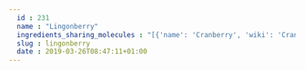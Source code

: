 ```yaml
---
  id : 231
  name : "Lingonberry"
  ingredients_sharing_molecules : "[{'name': 'Cranberry', 'wiki': 'Cranberry', 'id': 229, 'category': 'Berry', 'common_molecules': [89594, 5280443, 5280598, 6054, 7284, 527, 9064, 8094, 638278, 1031, 6072, 8468, 6202, 5363388, 644104, 5280511, 650, 5367719, 13144, 4788, 637775, 61020, 247, 8452, 5281670, 5283345, 853433, 72276, 638011, 1889, 15394, 5280445, 637566, 240, 33931, 5365811, 5283316, 5372954, 8130, 798, 6569, 441005, 72277, 6561, 65084, 637542, 441484, 7708, 107971, 5284639, 10448, 338, 7288, 8723, 11552, 79803, 1110, 6050, 6654, 5280804, 6986, 5318042, 31260, 2345, 5280863, 784, 8857, 12178, 439341, 7150, 5280343, 1549026, 126, 998, 7847, 445070, 768, 323, 1183, 9862, 5281708, 637511, 5284503, 802, 180, 72, 61503, 643941, 999, 439246, 244, 8768, 26447, 439263, 1130, 454, 445154, 6251, 102611, 878, 637920, 444539, 6590, 14896, 18635, 7858, 10393, 5315892, 11509, 6184, 643779, 107, 439533, 11128, 7654]}, {'name': 'Tea', 'wiki': 'Tea', 'id': 310, 'category': 'Plant', 'common_molecules': [89594, 5280443, 5280598, 6054, 7284, 527, 9064, 8094, 638278, 1031, 6072, 6202, 5363388, 644104, 5280511, 650, 5367719, 13144, 4788, 637775, 61020, 247, 8452, 5283345, 853433, 72276, 638011, 1889, 15394, 5280445, 637566, 240, 33931, 5365811, 5372954, 8130, 65084, 798, 6569, 441005, 72277, 6561, 5367706, 637542, 441484, 8051, 7708, 107971, 5284639, 10448, 338, 68077, 7288, 8723, 11552, 79803, 1110, 6050, 6654, 5280804, 6986, 5318042, 31260, 2345, 5280863, 784, 8857, 439341, 7150, 5280343, 1549026, 126, 998, 7847, 445070, 768, 323, 1183, 9862, 5281708, 637511, 5284503, 802, 180, 72, 61503, 643941, 999, 439246, 244, 8768, 5281654, 26447, 439263, 1130, 454, 6251, 878, 637920, 444539, 6590, 14896, 18635, 7858, 10393, 5315892, 11509, 6184, 643779, 23235, 107, 439533, 11128, 7654]}, {'name': 'Tomato', 'wiki': 'Tomato', 'id': 364, 'category': 'Vegetable Fruit', 'common_molecules': [89594, 5280443, 5280598, 6054, 7284, 527, 9064, 8094, 638278, 1031, 6072, 8468, 6202, 5363388, 644104, 5280511, 650, 62384, 5367719, 13144, 4788, 637775, 61020, 247, 8452, 5283345, 853433, 72276, 638011, 1889, 15394, 5280445, 637566, 240, 33931, 5365811, 5283316, 5372954, 8130, 798, 6569, 441005, 72277, 6561, 65084, 637542, 441484, 107971, 5284639, 10448, 338, 7288, 8723, 11552, 79803, 1110, 6050, 6654, 6986, 5318042, 31260, 2345, 5280863, 784, 8857, 439341, 7150, 5280343, 1549026, 126, 998, 7847, 445070, 768, 323, 1183, 9862, 5281708, 637511, 5284503, 802, 180, 72, 61503, 643941, 999, 439246, 244, 8768, 5281654, 26447, 439263, 1130, 454, 445154, 6251, 878, 637920, 444539, 6590, 14896, 18635, 7858, 10393, 5315892, 11509, 6184, 643779, 325, 107, 439533, 11128, 7654]}, {'name': 'Black Currant', 'wiki': 'Blackcurrant', 'id': 174, 'category': 'Fruit', 'common_molecules': [89594, 5280443, 5280598, 6054, 7284, 527, 9064, 8094, 638278, 6072, 6202, 5363388, 644104, 5280511, 650, 5367719, 13144, 4788, 637775, 61020, 247, 8452, 5281670, 520440, 853433, 72276, 638011, 1889, 15394, 5280445, 637566, 240, 33931, 5365811, 5372954, 8130, 798, 6569, 441005, 72277, 6561, 65084, 637542, 441484, 8051, 107971, 5284639, 10448, 338, 7288, 8723, 11552, 79803, 1110, 6050, 6654, 5280804, 6986, 5318042, 31260, 2345, 5280863, 784, 8857, 12178, 439341, 7150, 5280343, 1549026, 126, 998, 7847, 445070, 768, 323, 1183, 9862, 5281708, 637511, 5284503, 802, 180, 72, 61503, 643941, 999, 439246, 244, 8768, 26447, 439263, 1130, 454, 445154, 6251, 102611, 878, 444539, 6590, 14896, 18635, 7858, 10393, 5315892, 11509, 6184, 643779, 325, 107, 439533, 11128, 7654]}, {'name': 'Bilberry', 'wiki': 'Bilberry', 'id': 221, 'category': 'Berry', 'common_molecules': [89594, 5280443, 5280598, 6054, 7284, 527, 9064, 8094, 638278, 6072, 8468, 6202, 5363388, 644104, 5280511, 650, 5367719, 13144, 4788, 637775, 61020, 247, 8452, 5281670, 5283345, 853433, 72276, 638011, 1889, 15394, 5280445, 637566, 240, 33931, 5365811, 5372954, 8130, 65084, 798, 6569, 441005, 72277, 6561, 5367706, 637542, 441484, 107971, 5284639, 10448, 338, 7288, 8723, 11552, 79803, 1110, 6050, 6654, 5280804, 6986, 5318042, 31260, 440936, 2345, 5280863, 784, 8857, 439341, 7150, 5280343, 1549026, 126, 998, 7847, 445070, 768, 323, 1183, 9862, 5281708, 637511, 5284503, 802, 180, 72, 61503, 643941, 999, 439246, 244, 8768, 26447, 439263, 454, 445154, 6251, 102611, 878, 637920, 444539, 14896, 18635, 7858, 10393, 5315892, 11509, 6184, 643779, 107, 439533, 11128, 7654]}]"
  slug : lingonberry
  date : 2019-03-26T08:47:11+01:00
---
```



